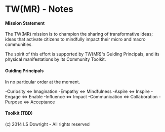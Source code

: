 TW(MR) - Notes
==============

#### Mission Statement

The TW(MR) mission is to champion the sharing of transformative ideas; ideas that activate citizens to mindfully impact their micro and macro communities. 

The spirit of this effort is supported by TW(MR)'s Guiding Principals, and its physical manifestations by its Community Toolkit. 



#### Guiding Principals
In no particular order at the moment.

-Curiosity <=> Imagination
-Empathy <=> Mindfulness
-Aspire  <=> Inspire
-Engage <=> Enable
-Influence <=> Impact
-Communication <=> Collaboration
-Purpose <=> Acceptance


#### Toolkit (TBD)




(c) 2014 LS Dowright - All rights reserved
